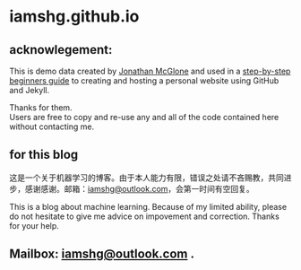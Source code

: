 iamshg.github.io
=====================
## acknowlegement:
This is demo data created by [Jonathan McGlone](http://jmcglone.com) and used in a [step-by-step beginners guide](http://jmcglone.com/guides/github-pages) to creating and hosting a personal website using GitHub and Jekyll.   

Thanks for them.  
Users are free to copy and re-use any and all of the code contained here without contacting me.

## for this blog
这是一个关于机器学习的博客。由于本人能力有限，错误之处请不吝赐教，共同进步，感谢感谢。邮箱：iamshg@outlook.com，会第一时间有空回复。  

This is a blog about machine learning. Because of my limited ability, please do not hesitate to give me advice on impovement and correction. Thanks for your help. 

## Mailbox: iamshg@outlook.com .
